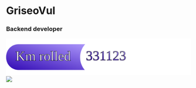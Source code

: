 # GriseoVul
### Backend developer
![Dynamic Badge](https://raw.githubusercontent.com/GriseoVul/GriseoVul/main/badge.svg)
![](https://hit.yhype.me/github/profile?account_id=158820429)
